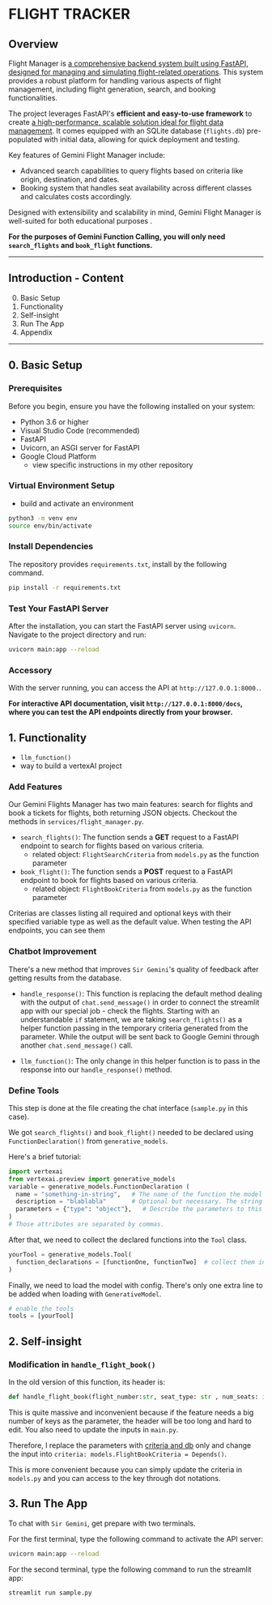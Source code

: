 # FLIGHT TRACKER

## Overview

 Flight Manager is <ins>a comprehensive backend system built using FastAPI, designed for managing and simulating flight-related operations</ins>. This system provides a robust platform for handling various aspects of flight management, including flight generation, search, and booking functionalities.

The project leverages FastAPI's **efficient and easy-to-use framework** to create <ins>a high-performance, scalable solution ideal for flight data management</ins>. It comes equipped with an SQLite database (`flights.db`) pre-populated with initial data, allowing for quick deployment and testing.

Key features of Gemini Flight Manager include:
- Advanced search capabilities to query flights based on criteria like origin, destination, and dates.
- Booking system that handles seat availability across different classes and calculates costs accordingly.

Designed with extensibility and scalability in mind, Gemini Flight Manager is well-suited for both educational purposes .

**For the purposes of Gemini Function Calling, you will only need `search_flights` and `book_flight` functions.**


---
## Introduction - Content
0. Basic Setup
1. Functionality
2. Self-insight
3. Run The App
4. Appendix
---

## 0. Basic Setup
### Prerequisites
Before you begin, ensure you have the following installed on your system:
- Python 3.6 or higher
- Visual Studio Code (recommended)
- FastAPI
- Uvicorn, an ASGI server for FastAPI
- Google Cloud Platform
  - view specific instructions in my other repository 

### Virtual Environment Setup
- build and activate an environment
```bash
python3 -m venv env
source env/bin/activate
```
### Install Dependencies
The repository provides `requirements.txt`, install by the following command.
```bash
pip install -r requirements.txt
```

### Test Your FastAPI Server
After the installation, you can start the FastAPI server using `uvicorn`. Navigate to the project directory and run:
```bash
uvicorn main:app --reload
```

### Accessory
With the server running, you can access the API at `http://127.0.0.1:8000.`. 

**For interactive API documentation, visit `http://127.0.0.1:8000/docs`, where you can test the API endpoints directly from your browser.**

## 1. Functionality

  - `llm_function()`
  - way to build a vertexAI project
### Add Features
Our Gemini Flights Manager has two main features: search for flights and book a tickets for flights, both returning JSON objects. Checkout the methods in `services/flight_manager.py`.
- `search_flights()`: The function sends a **GET** request to a FastAPI endpoint to search for flights based on various criteria.
  - related object: `FlightSearchCriteria` from `models.py` as the function parameter
- `book_flight()`: The function sends a **POST** request to a FastAPI endpoint to book for flights based on various criteria.
  - related object: `FlightBookCriteria` from `models.py` as the function parameter

Criterias are classes listing all required and optional keys with their specified variable type as well as the default value. When testing the API endpoints, you can see them

### Chatbot Improvement
There's a new method that improves `Sir Gemini`'s quality of feedback after getting results from the database.

- `handle_response()`: This function is replacing the default method dealing with the output of `chat.send_message()` in order to connect the streamlit app with our special job - check the flights. Starting with an understandable `if` statement, we are taking `search_flights()` as a helper function passing in the temporary criteria generated from the parameter. While the output will be sent back to Google Gemini through another `chat.send_message()` call.

- `llm_function()`: The only change in this helper function is to pass in the response into our `handle_response()` method.


### Define Tools
This step is done at the file creating the chat interface (`sample.py` in this case). 

We got `search_flights()` and `book_flight()` needed to be declared using `FunctionDeclaration()` from `generative_models`.

Here's a brief tutorial:
```python
import vertexai
from vertexai.preview import generative_models
variable = generative_models.FunctionDeclaration (
  name = "something-in-string",   # The name of the function the model can call,
  description = "blablabla"       # Optional but necessary. The string describes the purpose of the function.
  parameters = {"type": "object"},   # Describe the parameters to this function in JSON format.
)
# Those attributes are separated by commas.
```
After that, we need to collect the declared functions into the `Tool` class.
```python
yourTool = generative_models.Tool(
  function_declarations = [functionOne, functionTwo]  # collect them in an array
)
```
Finally, we need to load the model with config. There's only one extra line to be added when loading with `GenerativeModel`.
```python
# enable the tools
tools = [yourTool]
```

## 2. Self-insight
### Modification in `handle_flight_book()`
In the old version of this function, its header is:
```python
def handle_flight_book(flight_number:str, seat_type: str , num_seats: int = 1, flight_id: int = None, db: Session = Depends(get_db)):
```
This is quite massive and inconvenient because if the feature needs a big number of keys as the parameter, the header will be too long and hard to edit. You also need to update the inputs in `main.py`.

Therefore, I replace the parameters with <ins>criteria and db</ins> only and change the input into `criteria: models.FlightBookCriteria = Depends()`.

This is more convenient because you can simply update the criteria in `models.py` and you can access to the key through dot notations.





## 3. Run The App
To chat with `Sir Gemini`, get prepare with two terminals.

For the first terminal, type the following command to activate the API server:
```zsh
uvicorn main:app --reload
```
For the second terminal, type the following command to run the streamlit app:
```zsh
streamlit run sample.py
```

